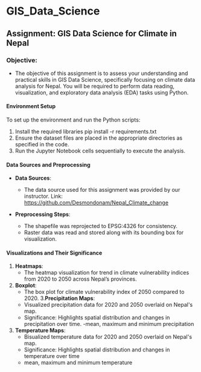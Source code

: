 # GIS_Data_Science
## Assignment: GIS Data Science for Climate in Nepal
### Objective:
- The objective of this assignment is to assess your understanding and practical skills in GIS Data Science, specifically focusing on climate data analysis for Nepal. You will be required to perform data reading, visualization, and exploratory data analysis (EDA) tasks using Python.

#### Environment Setup

To set up the environment and run the Python scripts:

1. Install the required libraries
   pip install -r requirements.txt
2. Ensure the dataset files are placed in the appropriate directories as specified in the code.
3. Run the Jupyter Notebook cells sequentially to execute the analysis.

#### Data Sources and Preprocessing

- **Data Sources**:

  - The data source used for this assignment was provided by our instructor. Link: https://github.com/Desmondonam/Nepal_Climate_change

- **Preprocessing Steps**:
  - The shapefile was reprojected to EPSG:4326 for consistency.
  - Raster data was read and stored along with its bounding box for visualization.


#### Visualizations and Their Significance

1. **Heatmaps**:
   - The heatmap visualization for trend in climate vulnerability indices from 2020 to 2050 across Nepal’s provinces.
2. **Boxplot**:
   - The box plot for climate vulnerability index of 2050 compared to 2020.
3.**Precipitation Maps**:
   - Visualized precipitation data for 2020 and 2050 overlaid on Nepal's map.
   - Significance: Highlights spatial distribution and changes in precipitation over time.
   -mean, maximum and minimum precipitation
4. **Temperature Maps**:
   - Bisualized temperature data for 2020 and 2050 overlaid on Nepal's map.
   - Significance: Highlights spatial distribution and changes in temperature over time
   - mean, maximum and minimum temperature

